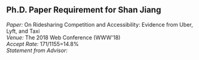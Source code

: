 ## Ph.D. Paper Requirement for Shan Jiang

*Paper:* On Ridesharing Competition and Accessibility: Evidence from Uber, Lyft, and Taxi  
*Venue:* The 2018 Web Conference (WWW'18)  
*Accept Rate:* 171/1155=14.8%  
*Statement from Advisor:*
